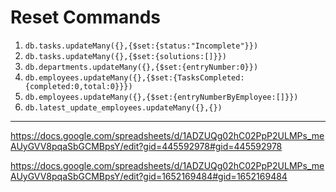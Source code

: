 # Reset Commands

1. `db.tasks.updateMany({},{$set:{status:"Incomplete"}})`
2. `db.tasks.updateMany({},{$set:{solutions:[]}})`
3. `db.departments.updateMany({},{$set:{entryNumber:0}})`
4. `db.employees.updateMany({},{$set:{TasksCompleted:{completed:0,total:0}}})`
5. `db.employees.updateMany({},{$set:{entryNumberByEmployee:[]}})`
6. `db.latest_update_employees.updateMany({},{})`

---

https://docs.google.com/spreadsheets/d/1ADZUQg02hC02PpP2ULMPs_meAUyGVV8pqaSbGCMBpsY/edit?gid=445592978#gid=445592978

https://docs.google.com/spreadsheets/d/1ADZUQg02hC02PpP2ULMPs_meAUyGVV8pqaSbGCMBpsY/edit?gid=1652169484#gid=1652169484